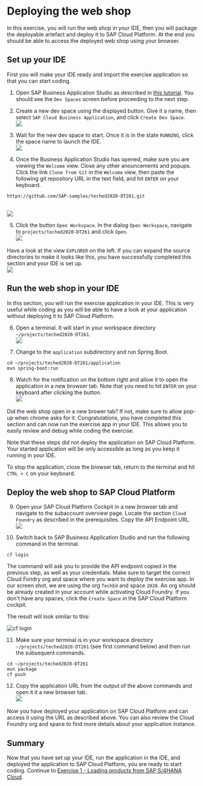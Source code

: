 # Deploying the web shop

In this exercise, you will run the web shop in your IDE, then you will package the deployable artefact and deploy it to SAP Cloud Platform. At the end you should be able to access the deployed web shop using your browser.

## Set up your IDE
First you will make your IDE ready and import the exercise application so that you can start coding.

1. Open SAP Business Application Studio as described in [this tutorial](https://developers.sap.com/tutorials/appstudio-onboarding.html). You should see the `Dev Spaces` screen before proceeding to the next step.

2. Create a new dev space using the displayed button. Give it a name, then select `SAP Cloud Business Application`, and click `Create Dev Space`.
<br>![](/exercises/ex0/images/dev_space_creation.png)

3. Wait for the new dev space to start. Once it is in the state `RUNNING`, click the space name to launch the IDE.
<br>![](/exercises/ex0/images/dev_space_running_state.png)

4. Once the Business Application Studio has opened, make sure you are viewing the `Welcome` view. Close any other anouncements and popups. Click the link `Clone from Git` in the `Welcome` view, then paste the following git repository URL in the text field, and hit `ENTER` on your keyboard.
```
https://github.com/SAP-samples/teched2020-DT261.git
```
<br>![](/exercises/ex0/images/clone.png)

5. Click the button `Open Workspace`. In the dialog `Open Workspace`, navigate to `projects/teched2020-DT261` and click `Open`.
<br>![](/exercises/ex0/images/open_workspace.png)

Have a look at the view `EXPLORER` on the left. If you can expand the source directories to make it looks like this, you have successfully completed this section and your IDE is set up.
<br>![](/exercises/ex0/images/IDE_ready.png)


## Run the web shop in your IDE
In this section, you will run the exercise application in your IDE. This is very useful while coding as you will be able to have a look at your application without deploying it to SAP Cloud Platform.

6. Open a terminal. It will start in your workspace directory `~/projects/teched2020-DT261`.
<br>![](/exercises/ex0/images/open_terminal.png)

7. Change to the `application` subdirectory and run Spring Boot.
```
cd ~/projects/teched2020-DT261/application
mvn spring-boot:run
```

8. Watch for the notification on the bottom right and allow it to open the application in a new browser tab. Note that you need to hit `ENTER` on your keyboard after clicking the button.
<br>![](/exercises/ex0/images/open_app_in_tab.png)

Did the web shop open in a new brower tab? If not, make sure to allow pop-up when chrome asks for it.
Congratulations, you have completed this section and can now run the exercise app in your IDE. This allows you to easily review and debug while coding the exercise.

Note that these steps did not deploy the application on SAP Cloud Platform. Your started application will be only accessible as long as you keep it running in your IDE.

To stop the application, close the browser tab, return to the terminal and hit `CTRL + C` on your keyboard.


## Deploy the web shop to SAP Cloud Platform

9. Open your SAP Cloud Platform Cockpit in a new browser tab and navigate to the subaccount overview page. Locate the section `Cloud Foundry` as described in the prerequisites. Copy the API Endpoint URL.
<br>![](/exercises/ex0/images/copy_api_endpoint.png)

10. Switch back to SAP Business Application Studio and run the following command in the terminal.

```
cf login
```

The command will ask you to provide the API endpoint copied in the previous step, as well as your credentials. Make sure to target the correct Cloud Fondry org and space where you want to deploy the exercise app. In our screen shot, we are using the org `TechEd` and space `2020`. An org should be already created in your account while activating Cloud Foundry. If you don't have any spaces, click the `Create Space` in the SAP Cloud Platform cockpit.

The result will look similar to this:

![cf login](/exercises/ex0/images/cf-login.png)

11. Make sure your terminal is in your workspace directory `~/projects/teched2020-DT261` (see first command below) and then run the subsequent commands.
```
cd ~/projects/teched2020-DT261
mvn package
cf push
```

12. Copy the application URL from the output of the above commands and open it it a new browser tab.
<br>![](/exercises/ex0/images/copy_app_URL.png)

Now you have deployed your application on SAP Cloud Platform and can access it using the URL as described above. You can also review the Cloud Foundry org and space to find more details about your application instance.


## Summary

Now that you have set up your IDE, run the application in the IDE, and deployed the application to SAP Cloud Platform, you are ready to start coding.
Continue to [Exercise 1 - Loading products from SAP S/4HANA Cloud](../ex1/README.md).
